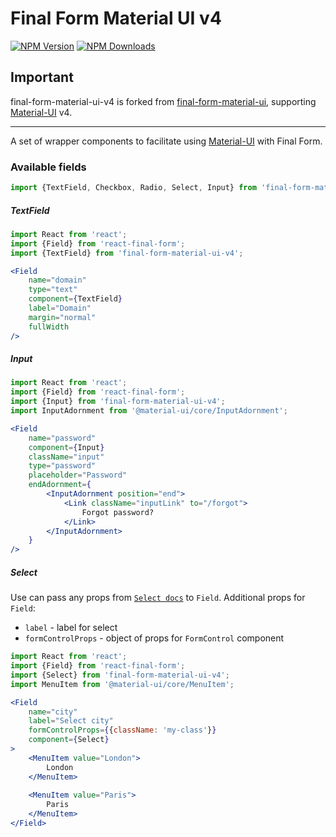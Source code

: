 # Final Form Material UI v4
[![NPM Version](https://img.shields.io/npm/v/final-form-material-ui.svg?style=flat-square)](https://www.npmjs.com/package/final-form-material-ui)
[![NPM Downloads](https://img.shields.io/npm/dm/final-form-material-ui.svg?style=flat-square)](https://www.npmjs.com/package/final-form-material-ui)

## Important
final-form-material-ui-v4 is forked from [final-form-material-ui](https://github.com/Deadly0/final-form-material-ui), supporting [Material-UI](https://github.com/mui-org/material-ui) v4.

---

A set of wrapper components to facilitate using [Material-UI](https://github.com/mui-org/material-ui) with Final Form.

### Available fields
```jsx
import {TextField, Checkbox, Radio, Select, Input} from 'final-form-material-ui-v4';
```

##### TextField
```jsx
import React from 'react';
import {Field} from 'react-final-form';
import {TextField} from 'final-form-material-ui-v4';

<Field
    name="domain"
    type="text"
    component={TextField}
    label="Domain"
    margin="normal"
    fullWidth
/>
```

##### Input
```jsx
import React from 'react';
import {Field} from 'react-final-form';
import {Input} from 'final-form-material-ui-v4';
import InputAdornment from '@material-ui/core/InputAdornment';

<Field
	name="password"
	component={Input}
	className="input"
	type="password"
	placeholder="Password"
	endAdornment={
		<InputAdornment position="end">
			<Link className="inputLink" to="/forgot">
				Forgot password?
			</Link>
		</InputAdornment>
	}
/>
```

##### Select
Use can pass any props from [`Select docs`](https://material-ui.com/api/select/) to `Field`.
Additional props for `Field`:
* `label` - label for select
* `formControlProps` - object of props for `FormControl` component

```jsx
import React from 'react';
import {Field} from 'react-final-form';
import {Select} from 'final-form-material-ui-v4';
import MenuItem from '@material-ui/core/MenuItem';

<Field
    name="city"
    label="Select city"
    formControlProps={{className: 'my-class'}}
    component={Select}
>
    <MenuItem value="London">
        London
    </MenuItem>
    
    <MenuItem value="Paris">
        Paris
    </MenuItem>
</Field>
```

